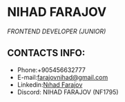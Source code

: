 # NIHAD FARAJOV
_FRONTEND DEVELOPER (JUNIOR)_
## CONTACTS INFO:
- Phone:+905456632777
- E-mail:<farajovnihad@gmail.com>
- Linkedin:[Nıhad Farajov](https://www.linkedin.com/in/n%C4%B1had-farajov-6715ba173/)
- Discord: NIHAD FARAJOV (NF1795)